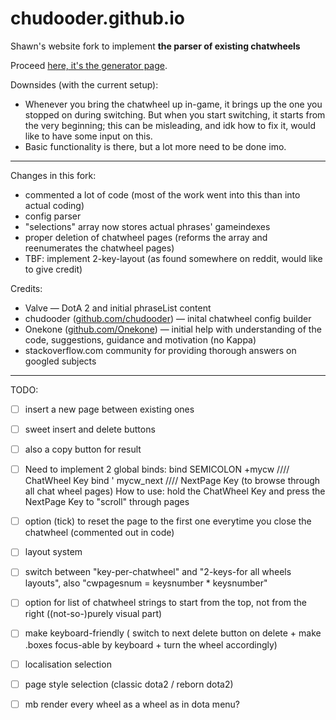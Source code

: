# chudooder.github.io
Shawn's website fork to implement **the parser of existing chatwheels**

Proceed [here, it's the generator page](../chatwheel.html).

Downsides (with the current setup):
+ Whenever you bring the chatwheel up in-game, it brings up the one you stopped on during switching. But when you start switching, it starts from the very beginning; this can be misleading, and idk how to fix it, would like to have some input on this.
+ Basic functionality is there, but a lot more need to be done imo.
***

Changes in this fork:
+ commented a lot of code (most of the work went into this than into actual coding)
+ config parser
+ "selections" array now stores actual phrases' gameindexes
+ proper deletion of chatwheel pages (reforms the array and reenumerates the chatwheel pages) 
+ TBF: implement 2-key-layout (as found somewhere on reddit, would like to give credit)

Credits: 
+ Valve — DotA 2 and initial phraseList content
+ chudooder ([github.com/chudooder](https://github.com/chudooder)) — inital chatwheel config builder
+ Onekone ([github.com/Onekone](https://github.com/Onekone)) — initial help with understanding of the code, suggestions, guidance and motivation (no Kappa)
+ stackoverflow.com community for providing thorough answers on googled subjects
***

TODO:

- [ ] insert a new page between existing ones
- [ ] sweet insert and delete buttons
- [ ] also a copy button for result

- [ ] Need to implement 2 global binds:
  bind SEMICOLON +mycw //// ChatWheel Key
  bind ' mycw_next //// NextPage Key (to browse through all chat wheel pages)
  How to use: hold the ChatWheel Key and press the NextPage Key to "scroll" through pages
- [ ] option (tick) to reset the page to the first one everytime you close the chatwheel (commented out in code)

- [ ] layout system 
- [ ] switch between "key-per-chatwheel" and "2-keys-for all wheels layouts", also "cwpagesnum = keysnumber * keysnumber"
- [ ] option for list of chatwheel strings to start from the top, not from the right ((not-so-)purely visual part)

- [ ] make keyboard-friendly ( switch to next delete button on delete + make .boxes focus-able by keyboard + turn the wheel accordingly)

- [ ] localisation selection

- [ ] page style selection (classic dota2 / reborn dota2)
- [ ] mb render every wheel as a wheel as in dota menu?
